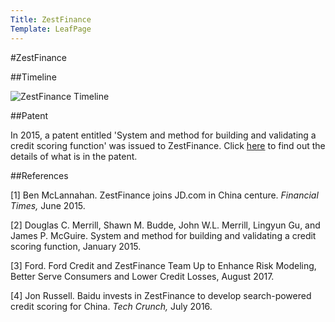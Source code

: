 ```yaml
---
Title: ZestFinance
Template: LeafPage
---
```


#ZestFinance

##Timeline

![ZestFinance Timeline](http://db716.user.srcf.net/eim/media/ZestFinanceTimeline.png "ZestFinance Timeline")

##Patent

In 2015, a patent entitled 'System and method for building and validating a credit scoring function' was issued to ZestFinance. Click [here](http://db716.user.srcf.net/eim/course/credit-scores/Credit_Scores/zestfinance/patent) to find out the details of what is in the patent. 

##References

[1] Ben McLannahan. ZestFinance joins JD.com in China centure. *Financial Times,* June 2015. 

[2] Douglas C. Merrill, Shawn M. Budde, John W.L. Merrill, Lingyun Gu, and James P. McGuire. System and method for building and validating a credit scoring function, January 2015. 

[3] Ford. Ford Credit and ZestFinance Team Up to Enhance Risk Modeling, Better Serve Consumers and Lower Credit Losses, August 2017. 

[4] Jon Russell. Baidu invests in ZestFinance to develop search-powered credit scoring for China. *Tech Crunch,* July 2016. 
